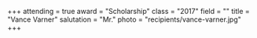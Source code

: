 +++
attending  = true
award      = "Scholarship"
class      = "2017"
field      = ""
title      = "Vance Varner"
salutation = "Mr."
photo      = "recipients/vance-varner.jpg"
+++
